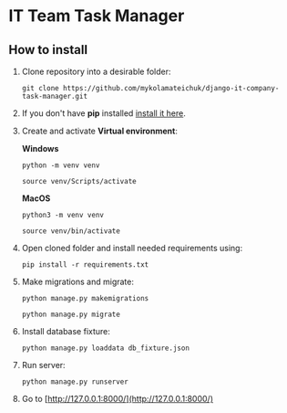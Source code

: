 # IT Team Task Manager

## How to install


1) Clone repository into a desirable folder:

    ```
    git clone https://github.com/mykolamateichuk/django-it-company-task-manager.git
    ```

2) If you don't have **pip** installed  [install it here](https://pip.pypa.io/en/stable/installation/#).

3) Create and activate **Virtual environment**:
   
   **Windows**
   ```
   python -m venv venv
   
   source venv/Scripts/activate
   ```
   
   **MacOS**
   ```
   python3 -m venv venv
   
   source venv/bin/activate
   ```

4) Open cloned folder and install needed requirements using:

    ```
    pip install -r requirements.txt
    ```

5) Make migrations and migrate:

   ```
   python manage.py makemigrations
   
   python manage.py migrate
   ```

6) Install database fixture:

   ```
   python manage.py loaddata db_fixture.json
   ```

7) Run server:
   
   ```
   python manage.py runserver
   ```

8) Go to [http://127.0.0.1:8000/](http://127.0.0.1:8000/)

